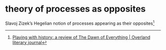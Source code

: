 # theory of processes as opposites

Slavoj Zizek’s Hegelian notion of processes appearing as their opposites[^1]


[^1]: [Playing with history: a review of The Dawn of Everything | Overland literary journal](https://overland.org.au/2021/12/playing-with-history-a-review-of-the-dawn-of-everything/)